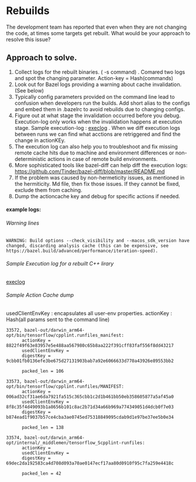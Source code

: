 # Rebuilds

The development team has reported that even when they are not changing the code, at
times some targets get rebuilt. What would be your approach to resolve this issue?

## Approach to solve. 

1) Collect logs for the rebuilt binaries. ( -s command) . Comared two logs and spot the changing parameter. Action-key = Hash(commands)
2) Look out for Bazel logs providing a warning about cache invalidation. (See below)
3) Typically config parameters provided on the command line lead to confusion when developers run the builds. Add short alias to the configs and embed them in .bazelrc to avoid rebuilds due to changing configs.
4) Figure out at what stage the invalidation occurred before you debug. Execution-log only works when the invalidation happens at execution stage. Sample execution-log : [execlog](https://github.com/SKashyap/BazelStudy/blob/main/SampleExecutionLog.json) . When we diff execution logs between runs we can find what acctions are retriggered and find the change in actionKEy.
5) The execution log can also help you to troubleshoot and fix missing remote cache hits due to machine and environment differences or non-deterministic actions in case of remote build environments.
6) More sophisticated tools like bazel-diff can help diff the execution logs: https://github.com/Tinder/bazel-diff/blob/master/README.md
7) If the problem was caused by non-hermeticity issues, as mentioned in the hermiticity. Md file, then fix those issues. If they cannot be fixed, exclude them from caching. 
8) Dump the actioncache key and debug for specific actions if needed. 


#### example logs:

###### Warning lines
```
WARNING: Build options --check_visibility and --macos_sdk_version have changed, discarding analysis cache (this can be expensive, see https://bazel.build/advanced/performance/iteration-speed).
```

###### Sample Execution log for a rebuilt C++ lirary
[execlog](https://github.com/SKashyap/BazelStudy/blob/main/SampleExecutionLog.json)


###### Sample Action Cache dump
usedClientEnvKey : encapsulates all user-env properties. 
actionKey : Hash(all params sent to the command line)

```
33572, bazel-out/darwin_arm64-opt/bin/tensorflow/cpplint.runfiles_manifest:
      actionKey = 8822f49f63e83957e5e488aa567980c65b8aa222f391cff83faf556f8dd43217
      usedClientEnvKey = 
      digestKey = 9cbb01fb0136efe3be675d27131903bab7a92e6066633d770a43926e89553bb2

      packed_len = 106

33573, bazel-out/darwin_arm64-opt/bin/tensorflow/cpplint.runfiles/MANIFEST:
      actionKey = 006ad32cf31ae6da7921fa515c365cbb1c2d1b461bb50eb358605877a5af45a0
      usedClientEnvKey = 8f8c35f4d49093b1a8656b101c8ac2b71d34a66b969a774349051d4dcb0f7e03
      digestKey = b874ead1f9037b57ce4cba3ae0745ed75318849095cdab9d1e97be37ee5b0e34

      packed_len = 138

33574, bazel-out/darwin_arm64-opt/internal/_middlemen/tensorflow_Scpplint-runfiles:
      actionKey = 
      usedClientEnvKey = 
      digestKey = 69dec2da192583ca4d708d093a70ae0147ecf17aa80d0910f95c7fa259e4418c

      packed_len = 42
```

